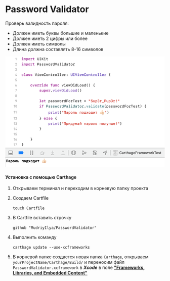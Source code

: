 # Password Validator
Проверь валидность пароля:

* Должен иметь буквы большие и маленькие
* Должен иметь 2 цифры или более
* Должен иметь символы
* Длина должна составлять 8-16 символов

<img src="https://github.com/MudriyIlya/PasswordValidator/blob/main/example.png" width="600" />


#### Установка с помощью Carthage

1. Открываем терминал и переходим в корневую папку проекта

2. Создаем Cartfile

   `touch Cartfile`

3. В Cartfile вставить строчку

   `github "MudriyIlya/PasswordValidator"`

4. Выполнить команду

   `carthage update --use-xcframeworks`

5. В корневой папке создастся новая папка `Carthage`, открываем `yourProjectName/Carthage/Build/` и переносим файл `PasswordValidator.xcframework` в ***Xcode*** в поле **<u>"Frameworks, Libraries, and Embedded Content"</u>**
